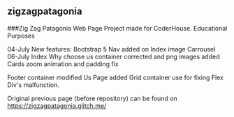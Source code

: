 ## zigzagpatagonia
###Zig Zag  Patagonia Web Page
Project made for CoderHouse.
Educational Purposes

04-July
New features: 
Bootstrap 5 Nav added on
Index image Carrousel
06-July
Index Why choose us container corrected and png images added
Cards zoom animation and padding fix

Footer container modified
Us Page added Grid container use for fixing Flex Div's malfunction.

Original previous page (before repository) can be found on
https://zigzagpatagonia.glitch.me/




